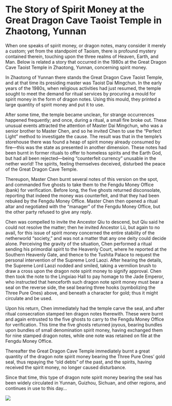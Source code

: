 # The Story of Spirit Money at the Great Dragon Cave Taoist Temple in Zhaotong, Yunnan

When one speaks of spirit money, or dragon notes, many consider it merely a custom; yet from the standpoint of Taoism, there is profound mystery contained therein, touching upon the three realms of Heaven, Earth, and Man. Below is related a story that occurred in the 1980s at the Great Dragon Cave Taoist Temple in Zhaotong, Yunnan, concerning spirit money.

In Zhaotong of Yunnan there stands the Great Dragon Cave Taoist Temple, and at that time its presiding master was Taoist Dai Mingchun. In the early years of the 1980s, when religious activities had just resumed, the temple sought to meet the demand for ritual services by procuring a mould for spirit money in the form of dragon notes. Using this mould, they printed a large quantity of spirit money and put it to use.

After some time, the temple became unclean, for strange occurrences happened frequently; and once, during a ritual, a small fire broke out. These unusual events attracted the attention of Master Dai Mingchun, who was a senior brother to Master Chen, and so he invited Chen to use the “Perfect Light” method to investigate the cause. The result was that in the temple’s storehouse there was found a heap of spirit money already consumed by fire—this was the state as presented in another dimension. These notes had been burnt in former rituals to offer to homeless spirits and the Earth God, but had all been rejected—being “counterfeit currency” unusable in the nether world! The spirits, feeling themselves deceived, disturbed the peace of the Great Dragon Cave Temple.

Thereupon, Master Chen burnt several notes of this version on the spot, and commanded five ghosts to take them to the Fengdu Money Office (bank) for verification. Before long, the five ghosts returned disconsolate, reporting that indeed the money was counterfeit, and that they had been rebuked by the Fengdu Money Office. Master Chen then opened a ritual altar and negotiated with the “manager” of the Fengdu Money Office, but the other party refused to give any reply.

Chen was compelled to invite the Ancestor Qiu to descend, but Qiu said he could not resolve the matter; then he invited Ancestor Lü, but again to no avail, for this issue of spirit money concerned the entire stability of the netherworld “society,” and was not a matter that any one deity could decide alone. Perceiving the gravity of the situation, Chen performed a ritual sending his primordial spirit to the Heavenly Court, where he reported at the Southern Heavenly Gate, and thence to the Tushita Palace to request the personal intervention of the Supreme Lord Laozi. After hearing the details, the Supreme Lord Laozi nodded and smiled, taking a vermilion brush to draw a cross upon the dragon note spirit money to signify approval. Chen then took the note to the Lingxiao Hall to pay homage to the Jade Emperor, who instructed that henceforth such dragon note spirit money must bear a seal on the reverse side, the seal bearing three hooks (symbolizing the Three Pure Ones) above, and beneath a character for gold; thus it might circulate and be used.

Upon his return, Chen immediately had the temple carve the seal, and after ritual consecration stamped ten dragon notes therewith. These were burnt and again entrusted to the five ghosts to carry to the Fengdu Money Office for verification. This time the five ghosts returned joyous, bearing bundles upon bundles of small denomination spirit money, having exchanged them for nine stamped dragon notes, while one note was retained on file at the Fengdu Money Office.

Thereafter the Great Dragon Cave Temple immediately burnt a great quantity of the dragon note spirit money bearing the Three Pure Ones’ gold seal, thus repaying the “old debts” of the past, and the spirits, having received the spirit money, no longer caused disturbance.

Since that time, this type of dragon note spirit money bearing the seal has been widely circulated in Yunnan, Guizhou, Sichuan, and other regions, and continues in use to this day...

![](/media/202305/2023-05-09_160238_0451370.5524907462583173.png)
